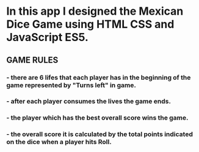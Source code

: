 # In this app I designed the Mexican Dice Game using HTML CSS and JavaScript ES5.
## GAME RULES
### - there are 6 lifes that each player has in the beginning of the game represented by "Turns left" in game.
### - after each player consumes the lives the game ends.
### - the player which has the best overall score wins the game.
### - the overall score it is calculated by the total points indicated on the dice when a player hits Roll.



